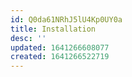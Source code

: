 ```yaml
---
id: Q0da61NRhJ5lU4Kp0UY0a
title: Installation
desc: ''
updated: 1641266608077
created: 1641266522719
---
```


